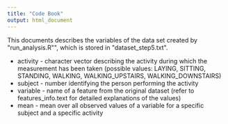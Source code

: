 ```yaml
---
title: "Code Book"
output: html_document
---
```


This documents describes the variables of the data set created by "run_analysis.R"", which is stored in "dataset_step5.txt".

* activity - character vector describing the activity during which the measurement has been taken (possible values: LAYING, SITTING, STANDING, WALKING, WALKING_UPSTAIRS, WALKING_DOWNSTAIRS)
* subject - number identifying the person performing the activity
* variable - name of a feature from the original dataset (refer to features_info.text for detailed explanations of the values)
* mean - mean over all observed values of a variable for a specific subject and a specific activity
